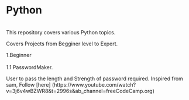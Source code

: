 # Python
<br>
This repository covers various Python topics.
<br>
<p>Covers Projects from Begginer level to Expert.</p>
  1.Beginner<br>
    <br>1.1 PasswordMaker.
    <p>
   User to pass the length and Strength of password required.
   Inspired from sam, Follow [here] (https://www.youtube.com/watch?v=3j6v4wBZWR8&t=2996s&ab_channel=freeCodeCamp.org)
    </p>
        
    


